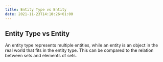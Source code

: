 ```yaml
---
title: Entity Type vs Entity
date: 2021-11-23T14:10:26+01:00
---
```

## Entity Type vs Entity
An entity type represents multiple entities, while an entity is an object in the real world that fits in the entity type. This can be compared to the relation between sets and elements of sets.